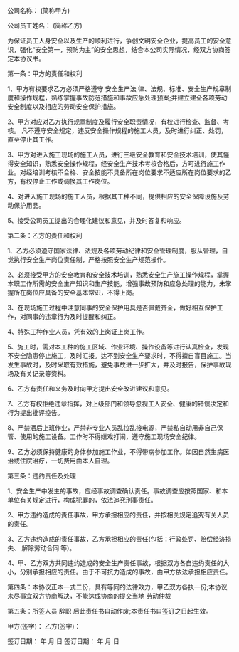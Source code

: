 
 


公司名称： (简称甲方)


公司员工姓名： (简称乙方)


为保证员工人身安全以及生产的顺利进行，争创文明安全企业，提高员工的安全意识，强化“安全第一，预防为主”的安全思想，结合本公司实际情况，经双方协商签定本协议书。


第一条：甲方的责任和权利


1、甲方有权要求乙方必须严格遵守
安全生产法
律、法规、标准、安全生产规章制度和操作规程，熟练掌握事故防范措施和事故应急处理预案;并建立建全各项劳动安全制度以及相应的劳动安全保护措施。


2、甲方对应对乙方执行规章制度及履行安全职责情况，有权进行检查、监督、考核。 凡不遵守安全规定，违反安全操作规程的施工人员，及时进行纠正、处罚，直至停止其工作。


3、甲方对进入施工现场的施工人员，进行三级安全教育和安全技术培训，使其懂得安全知识，熟悉安全操作规程，经安全生产技术考核合格后，方可进行施工作业。对经培训考核不合格、安全技能不具备所在岗位要求不适应所在岗位要求的乙方，有权停止工作或调换其工作岗位。


4、对进入施工现场的施工人员，根据其工种不同，提供相应的安全保障设施及劳动保护用品。


5、接受公司员工提出的合理化建议和意见，并及时答复和响应。


第二条：乙方的责任和权利


1、乙方必须遵守国家法律、法规及各项劳动纪律和安全管理制度，服从管理，自觉执行安全生产岗位责任制，严格按照安全生产规范操作。


2、必须接受甲方的安全教育和安全技术培训，熟悉安全生产施工操作规程，掌握本职工作所需的安全生产知识和生产技能，增强事故预防和应急处理的能力，未掌握所在岗位应具备的安全基本常识，不得上岗。


3、在现场施工过程中注意同事的安全保护用具是否佩戴齐全，做好相互保护工作，对同事的违章行为及时提醒和纠正。


4、特殊工种作业人员，凭有效的上岗证上岗工作。


5、施工时，需对本工种的施工区域、作业环境、操作设备等进行认真检查，发现不安全隐患停止施工，及时汇报。达不到安全生产要求时，不得擅自盲目施工。当发生事故时，及时采取有效措施，避免事故进一步扩大，并及时报告，保护事故现场及有关记录等资料。


6、乙方有责任和义务及时向甲方提出安全改进建议和意见。


7、乙方有权拒绝违章指挥，对上级部门和领导忽视工人安全、健康的错误决定和行为提出批评控告。


8、严禁酒后上班作业，严禁非专业人员乱拉乱接电源，严禁私自动用非自己保管、使用的施工设备。工作时不得嬉戏打闹，遵守施工现场安全纪律。


9、乙方必须保持健康的身体参加施工作业，不得带病参加工作。如因自然生病医治或住院治疗，一切费用由本人自理。


第三条：违约责任及处理


1、安全生产中发生的事故，应经事故调查确认责任。事故调查应按照国家、和本单位有关规定进行，构成犯罪的，依法追究刑事责任。


2、甲方违约造成的责任事故，甲方承担相应的责任，并按相关规定追究有关人员的责任。


3、乙方违约造成的责任事故，乙方承担相应的责任(包括：行政处罚、赔偿经济损失、
解除劳动合同
等)。


4、甲、乙方双方共同违约造成的安全生产责任事故，根据双方各自违约责任的大小，分别承担相应的责任。由于不可抗力造成的事故，由甲方依法承担相应责任。


第四条：本协议正本一式二份，具有等同的法律效力，甲乙双方各执一份;本协议未尽事宜双方协商解决，不能达成协商的提交当地
劳动仲裁



第五条：所签人员
辞职
后此责任书自动作废;本责任书自签订之日起生效。


甲方(签字)： 乙方(签字)：


签订日期： 年 月 日 签订日期： 年 月 日
 


 

 
 
 
 
 
  


  
 

  


  


  
 
 
 
 

